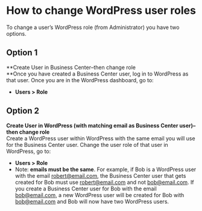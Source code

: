 # How to change WordPress user roles
To change a user’s WordPress role (from Administrator) you have two options.

## Option 1

**Create User in Business Center–then change role  
**Once you have created a Business Center user, log in to WordPress as that user.  Once you are in the WordPress dashboard, go to:

*   **Users > Role**

## Option 2

**Create User in WordPress (with matching email as Business Center user)–then change role**  
Create a WordPress user within WordPress with the same email you will use for the Business Center user. Change the user role of that user in WordPress, go to:

*   **Users > Role**
*   Note: **emails must be the same**. For example, if Bob is a WordPress user with the email robert@email.com, the Business Center user that gets created for Bob must use robert@email.com and not bob@email.com.  If you create a Business Center user for Bob with the email bob@email.com, a new WordPress user will be created for Bob with bob@email.com and Bob will now have two WordPress users.